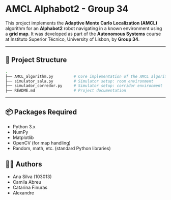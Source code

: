 # AMCL Alphabot2 - Group 34
This project implements the **Adaptive Monte Carlo Localization (AMCL)** algorithm for an **Alphabot2** robot navigating in a known environment using a **grid map**.
It was developed as part of the **Autonomous Systems** course at Instituto Superior Técnico, University of Lisbon, by **Group 34**.

---

## 📁 Project Structure

```bash
.
├── AMCL_algorithm.py         # Core implementation of the AMCL algorithm
├── simulator_sala.py         # Simulator setup: room environment
├── simulador_corredor.py     # Simulator setup: corridor environment
├── README.md                 # Project documentation

```
---

## 📦 Packages Required
- Python 3.x
- NumPy
- Matplotlib
- OpenCV (for map handling)
- Random, math, etc. (standard Python libraries)

## 👨‍🎓 Authors
- Ana Silva (103013)
- Camila Abreu
- Catarina Finuras
- Alexandre
